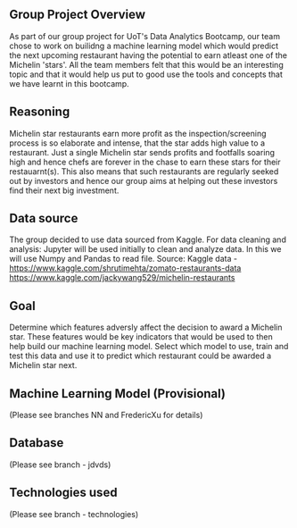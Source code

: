 ## Group Project Overview
As part of our group project for UoT's Data Analytics Bootcamp, our team chose to work on builidng a machine learning model which would predict the next upcoming restaurant having the potential to earn atleast one of the Michelin 'stars'. All the team members felt that this would be an interesting topic and that it would help us put to good use the tools and concepts that we have learnt in this bootcamp.

## Reasoning
Michelin star restaurants earn more profit as the inspection/screening process is so elaborate and intense, that the star adds high value to a restaurant. Just a single Michelin star sends profits and footfalls soaring high and hence chefs are forever in the chase to earn these stars for their restauarnt(s). This also means that such restaurants are regularly seeked out by investors and hence our group aims at helping out these investors find their next big investment. 

## Data source
The group decided to use data sourced from Kaggle. For data cleaning and analysis: Jupyter will be used initially to clean and analyze data. In this we will use Numpy and Pandas to read file.
Source: Kaggle data - https://www.kaggle.com/shrutimehta/zomato-restaurants-data
https://www.kaggle.com/jackywang529/michelin-restaurants

## Goal
Determine which features adversly affect the decision to award a Michelin star. These features would be key indicators that would be used to then help build our machine learning model. Select which model to use, train and test this data and use it to predict which restaurant could be awarded a Michelin star next.

## Machine Learning Model (Provisional)
(Please see branches NN and FredericXu for details)

## Database
(Please see branch - jdvds)

## Technologies used
(Please see branch - technologies)